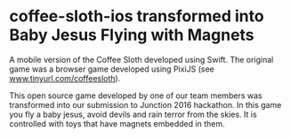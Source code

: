 # coffee-sloth-ios transformed into Baby Jesus Flying with Magnets

A mobile version of the Coffee Sloth developed using Swift. The original game was a browser game developed using PixiJS (see www.tinyurl.com/coffeesloth).

This open source game developed by one of our team members was transformed into our submission to Junction 2016 hackathon. In this game you fly a baby jesus, avoid devils and rain terror from the skies. It is controlled with toys that have magnets embedded in them.
